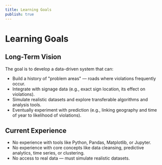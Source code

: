 ```yaml
---
title: Learning Goals
publish: true
---
```

# Learning Goals

## Long-Term Vision
The goal is to develop a data-driven system that can:

- Build a history of "problem areas" — roads where violations frequently occur.
- Integrate with signage data (e.g., exact sign location, its effect on violations).
- Simulate realistic datasets and explore transferable algorithms and analysis tools.
- Eventually experiment with prediction (e.g., linking geography and time of year to likelihood of violations).

## Current Experience
- No experience with tools like Python, Pandas, Matplotlib, or Jupyter.
- No experience with core concepts like data cleansing, predictive analytics, time series, or clustering.
- No access to real data — must simulate realistic datasets.
